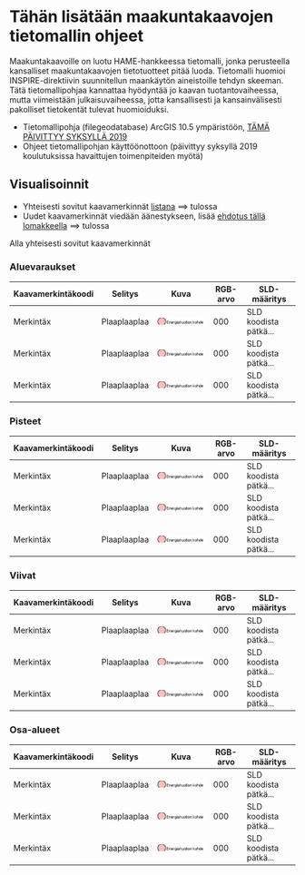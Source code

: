 # Tähän lisätään maakuntakaavojen tietomallin ohjeet

Maakuntakaavoille on luotu HAME-hankkeessa tietomalli, jonka perusteella kansalliset maakuntakaavojen tietotuotteet pitää luoda. Tietomalli huomioi INSPIRE-direktiivin suunnitellun maankäytön aineistoille tehdyn skeeman. Tätä tietomallipohjaa kannattaa hyödyntää jo kaavan tuotantovaiheessa, mutta viimeistään julkaisuvaiheessa, jotta kansallisesti ja kansainvälisesti pakolliset tietokentät tulevat huomioiduksi. 

- Tietomallipohja (filegeodatabase) ArcGIS 10.5 ympäristöön, [TÄMÄ PÄIVITTYY SYKSYLLÄ 2019](http://wwwd3.ymparisto.fi/d3/maakuntakaava/HAME.gdb.zip)
- Ohjeet tietomallipohjan käyttöönottoon (päivittyy syksyllä 2019 koulutuksissa havaittujen toimenpiteiden myötä)

## Visualisoinnit

- Yhteisesti sovitut kaavamerkinnät [listana]() ==> tulossa
- Uudet kaavamerkinnät viedään äänestykseen, lisää [ehdotus tällä lomakkeella]() ==> tulossa

Alla yhteisesti sovitut kaavamerkinnät

### Aluevaraukset

Kaavamerkintäkoodi | Selitys | Kuva | RGB-arvo | SLD-määritys
--------------- | ------------| --------| ------| --------
Merkintäx | Plaaplaaplaa | ![Kuvaesimerkki](/images/esimerkki.png)|000|SLD koodista pätkä... |
Merkintäx | Plaaplaaplaa | ![Kuvaesimerkki](/images/esimerkki.png)|000|SLD koodista pätkä... |
Merkintäx | Plaaplaaplaa | ![Kuvaesimerkki](/images/esimerkki.png)|000|SLD koodista pätkä... |

### Pisteet

Kaavamerkintäkoodi | Selitys | Kuva | RGB-arvo | SLD-määritys
--------------- | ------------| --------| ------| --------
Merkintäx | Plaaplaaplaa | ![Kuvaesimerkki](/images/esimerkki.png)|000|SLD koodista pätkä... |
Merkintäx | Plaaplaaplaa | ![Kuvaesimerkki](/images/esimerkki.png)|000|SLD koodista pätkä... |
Merkintäx | Plaaplaaplaa | ![Kuvaesimerkki](/images/esimerkki.png)|000|SLD koodista pätkä... |

### Viivat

Kaavamerkintäkoodi | Selitys | Kuva | RGB-arvo | SLD-määritys
--------------- | ------------| --------| ------| --------
Merkintäx | Plaaplaaplaa | ![Kuvaesimerkki](/images/esimerkki.png)|000|SLD koodista pätkä... |
Merkintäx | Plaaplaaplaa | ![Kuvaesimerkki](/images/esimerkki.png)|000|SLD koodista pätkä... |
Merkintäx | Plaaplaaplaa | ![Kuvaesimerkki](/images/esimerkki.png)|000|SLD koodista pätkä... |

### Osa-alueet

Kaavamerkintäkoodi | Selitys | Kuva | RGB-arvo | SLD-määritys
--------------- | ------------| --------| ------| --------
Merkintäx | Plaaplaaplaa | ![Kuvaesimerkki](/images/esimerkki.png)|000|SLD koodista pätkä... |
Merkintäx | Plaaplaaplaa | ![Kuvaesimerkki](/images/esimerkki.png)|000|SLD koodista pätkä... |
Merkintäx | Plaaplaaplaa | ![Kuvaesimerkki](/images/esimerkki.png)|000|SLD koodista pätkä... |
